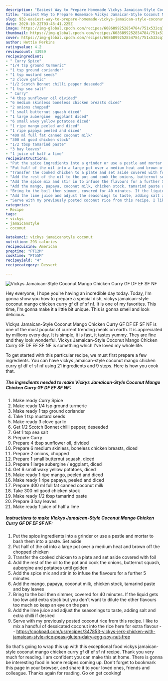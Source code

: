 ```yaml
---
description: "Easiest Way to Prepare Homemade Vickys Jamaican-Style Coconut Mango Chicken Curry GF DF EF SF NF"
title: "Easiest Way to Prepare Homemade Vickys Jamaican-Style Coconut Mango Chicken Curry GF DF EF SF NF"
slug: 932-easiest-way-to-prepare-homemade-vickys-jamaican-style-coconut-mango-chicken-curry-gf-df-ef-sf-nf
date: 2020-10-22T03:48:41.225Z
image: https://img-global.cpcdn.com/recipes/6086899252854784/751x532cq70/vickys-jamaican-style-coconut-mango-chicken-curry-gf-df-ef-sf-nf-recipe-main-photo.jpg
thumbnail: https://img-global.cpcdn.com/recipes/6086899252854784/751x532cq70/vickys-jamaican-style-coconut-mango-chicken-curry-gf-df-ef-sf-nf-recipe-main-photo.jpg
cover: https://img-global.cpcdn.com/recipes/6086899252854784/751x532cq70/vickys-jamaican-style-coconut-mango-chicken-curry-gf-df-ef-sf-nf-recipe-main-photo.jpg
author: Hettie Perkins
ratingvalue: 4.2
reviewcount: 43959
recipeingredient:
- " Curry Spice"
- "1/4 tsp ground turmeric"
- "1 tsp ground coriander"
- "1 tsp mustard seeds"
- "3 clove garlic"
- "1/2 Scotch Bonnet chilli pepper deseeded"
- "1 tsp sea salt"
- " Curry"
- "4 tbsp sunflower oil divided"
- "6 medium skinless boneless chicken breasts diced"
- "2 onions chopped"
- "1 small butternut squash diced"
- "1 large aubergine  eggplant diced"
- "6 small waxy yellow potatoes diced"
- "1 ripe mango peeled and diced"
- "1 ripe papaya peeled and diced"
- "400 ml full fat canned coconut milk"
- "300 ml good chicken stock"
- "1/2 tbsp tamarind paste"
- "3 bay leaves"
- "1 juice of half a lime"
recipeinstructions:
- "Put the spice ingredients into a grinder or use a pestle and mortar to bash them into a paste. Set aside"
- "Put half of the oil into a large pot over a medium heat and brown off the chopped chicken"
- "Transfer the cooked chicken to a plate and set aside covered with foil"
- "Add the rest of the oil to the pot and cook the onions, butternut squash, aubergine and potatoes until golden"
- "Add the spice mix and stir in to infuse the flavours for a further 5 minutes"
- "Add the mango, papaya, coconut milk, chicken stock, tamarind paste and bay leaves"
- "Bring to the boil then simmer, covered for 40 minutes. If the liquid gets too low add extra stock but you don&#39;t want to dilute the other flavours too much so keep an eye on the pan"
- "Add the lime juice and adjust the seasonings to taste, adding salt and extra chilli if desired"
- "Serve with my previously posted coconut rice from this recipe. I like to mix a handful of dessicated coconut into the rice here for extra flavour  https://cookpad.com/us/recipes/347853-vickys-jerk-chicken-with-jamaican-style-rice-peas-gluten-dairy-egg-soy-nut-free"
categories:
- Recipe
tags:
- vickys
- jamaicanstyle
- coconut

katakunci: vickys jamaicanstyle coconut 
nutrition: 293 calories
recipecuisine: American
preptime: "PT12M"
cooktime: "PT55M"
recipeyield: "4"
recipecategory: Dessert

---
```



![Vickys Jamaican-Style Coconut Mango Chicken Curry GF DF EF SF NF](https://img-global.cpcdn.com/recipes/6086899252854784/751x532cq70/vickys-jamaican-style-coconut-mango-chicken-curry-gf-df-ef-sf-nf-recipe-main-photo.jpg)

Hey everyone, I hope you're having an incredible day today. Today, I'm gonna show you how to prepare a special dish, vickys jamaican-style coconut mango chicken curry gf df ef sf nf. It is one of my favorites. This time, I'm gonna make it a little bit unique. This is gonna smell and look delicious.

Vickys Jamaican-Style Coconut Mango Chicken Curry GF DF EF SF NF is one of the most popular of current trending meals on earth. It is appreciated by millions every day. It is simple, it is fast, it tastes yummy. They are fine and they look wonderful. Vickys Jamaican-Style Coconut Mango Chicken Curry GF DF EF SF NF is something which I've loved my whole life.




To get started with this particular recipe, we must first prepare a few ingredients. You can have vickys jamaican-style coconut mango chicken curry gf df ef sf nf using 21 ingredients and 9 steps. Here is how you cook that.

<!--inarticleads1-->

##### The ingredients needed to make Vickys Jamaican-Style Coconut Mango Chicken Curry GF DF EF SF NF:

1. Make ready  Curry Spice
1. Make ready 1/4 tsp ground turmeric
1. Make ready 1 tsp ground coriander
1. Take 1 tsp mustard seeds
1. Make ready 3 clove garlic
1. Get 1/2 Scotch Bonnet chilli pepper, deseeded
1. Get 1 tsp sea salt
1. Prepare  Curry
1. Prepare 4 tbsp sunflower oil, divided
1. Prepare 6 medium skinless, boneless chicken breasts, diced
1. Prepare 2 onions, chopped
1. Prepare 1 small butternut squash, diced
1. Prepare 1 large aubergine / eggplant, diced
1. Get 6 small waxy yellow potatoes, diced
1. Make ready 1 ripe mango, peeled and diced
1. Make ready 1 ripe papaya, peeled and diced
1. Prepare 400 ml full fat canned coconut milk
1. Take 300 ml good chicken stock
1. Make ready 1/2 tbsp tamarind paste
1. Prepare 3 bay leaves
1. Make ready 1 juice of half a lime




<!--inarticleads2-->

##### Instructions to make Vickys Jamaican-Style Coconut Mango Chicken Curry GF DF EF SF NF:

1. Put the spice ingredients into a grinder or use a pestle and mortar to bash them into a paste. Set aside
1. Put half of the oil into a large pot over a medium heat and brown off the chopped chicken
1. Transfer the cooked chicken to a plate and set aside covered with foil
1. Add the rest of the oil to the pot and cook the onions, butternut squash, aubergine and potatoes until golden
1. Add the spice mix and stir in to infuse the flavours for a further 5 minutes
1. Add the mango, papaya, coconut milk, chicken stock, tamarind paste and bay leaves
1. Bring to the boil then simmer, covered for 40 minutes. If the liquid gets too low add extra stock but you don&#39;t want to dilute the other flavours too much so keep an eye on the pan
1. Add the lime juice and adjust the seasonings to taste, adding salt and extra chilli if desired
1. Serve with my previously posted coconut rice from this recipe. I like to mix a handful of dessicated coconut into the rice here for extra flavour -  - https://cookpad.com/us/recipes/347853-vickys-jerk-chicken-with-jamaican-style-rice-peas-gluten-dairy-egg-soy-nut-free




So that's going to wrap this up with this exceptional food vickys jamaican-style coconut mango chicken curry gf df ef sf nf recipe. Thank you very much for reading. I am confident you can make this at home. There is gonna be interesting food in home recipes coming up. Don't forget to bookmark this page in your browser, and share it to your loved ones, friends and colleague. Thanks again for reading. Go on get cooking!
